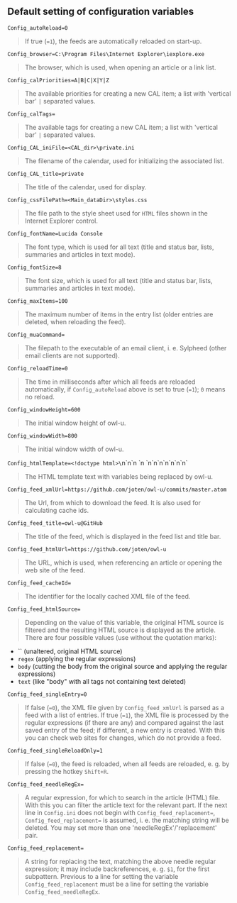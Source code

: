 ## Default setting of configuration variables

`Config_autoReload=0`
> If true (`=1`), the feeds are automatically reloaded on start-up.

`Config_browser=C:\Program Files\Internet Explorer\iexplore.exe`
> The browser, which is used, when opening an article or a link list.

`Config_calPriorities=A|B|C|X|Y|Z`
> The available priorities for creating a new CAL item; a list with 'vertical
bar' `|` separated values.

`Config_calTags=`
> The available tags for creating a new CAL item; a list with 'vertical bar'
`|` separated values.

`Config_CAL_iniFile=<CAL_dir>\private.ini`
> The filename of the calendar, used for initializing the associated list.

`Config_CAL_title=private`
> The title of the calendar, used for display.

`Config_cssFilePath=<Main_dataDir>\styles.css`
> The file path to the style sheet used for `HTML` files shown in the Internet
Explorer control.

`Config_fontName=Lucida Console`
> The font type, which is used for all text (title and status bar, lists,
summaries and articles in text mode).

`Config_fontSize=8`
> The font size, which is used for all text (title and status bar, lists,
summaries and articles in text mode).

`Config_maxItems=100`
> The maximum number of items in the entry list (older entries are deleted,
when reloading the feed).

`Config_muaCommand=`
> The filepath to the executable of an email client, i. e. Sylpheed (other
email clients are not supported).

`Config_reloadTime=0`
> The time in milliseconds after which all feeds are reloaded automatically, if
`Config_autoReload` above is set to true (`=1`); `0` means no reload.

`Config_windowHeight=600`
> The initial window height of owl-u.

`Config_windowWidth=800`
> The initial window width of owl-u.

`Config_htmlTemplate=<!doctype html>\`n<html lang="en">\`n<head>\`n  <meta charset="<!-- charset -->">\`n  <link rel="stylesheet" href="./styles.css">\`n</head>\`n<body>\`n\`n<!-- body -->\`n</body>\`n</html>\`n`
> The HTML template text with variables being replaced by owl-u.

`Config_feed_xmlUrl=https://github.com/joten/owl-u/commits/master.atom`
> The Url, from which to download the feed. It is also used for calculating
cache ids.

`Config_feed_title=owl-u@GitHub`
> The title of the feed, which is displayed in the feed list and title bar.

`Config_feed_htmlUrl=https://github.com/joten/owl-u`
> The URL, which is used, when referencing an article or opening the web site
of the feed.

`Config_feed_cacheId=`
> The identifier for the locally cached XML file of the feed.

`Config_feed_htmlSource=`
> Depending on the value of this variable, the original HTML source is filtered
and the resulting HTML source is displayed as the article. There are four
possible values (use without the quotation marks):
  + `` (unaltered, original HTML source)
  + `regex` (applying the regular expressions)
  + `body` (cutting the body from the original source and applying the regular
  expressions)
  + `text` (like "body" with all tags not containing text deleted)

`Config_feed_singleEntry=0`
> If false (`=0`), the XML file given by `Config_feed_xmlUrl` is parsed as a
feed with a list of entries. If true (`=1`), the XML file is processed by the
regular expressions (if there are any) and compared against the last saved
entry of the feed; if different, a new entry is created. With this you can
check web sites for changes, which do not provide a feed.

`Config_feed_singleReloadOnly=1`
> If false (`=0`), the feed is reloaded, when all feeds are reloaded, e. g. by
pressing the hotkey `Shift+R`.

`Config_feed_needleRegEx=`
> A regular expression, for which to search in the article (HTML) file. With
this you can filter the article text for the relevant part. If the next line in
`Config.ini` does not begin with `Config_feed_replacement=`,
`Config_feed_replacement=` is assumed, i. e. the matching string will be
deleted. You may set more than one 'needleRegEx'/'replacement' pair.

`Config_feed_replacement=`
> A string for replacing the text, matching the above needle regular
expression; it may include backreferences, e. g. `$1`, for the first
subpattern. Previous to a line for setting the variable
`Config_feed_replacement` must be a line for setting the variable
`Config_feed_needleRegEx`.
